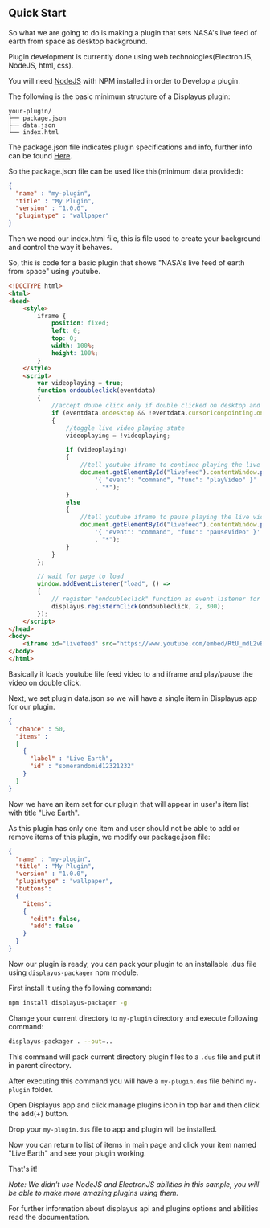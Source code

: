 ﻿## Quick Start
So what we are going to do is making a plugin that sets NASA's live feed of earth from space as desktop background.

Plugin development is currently done using web technologies(ElectronJS, NodeJS, html, css).<br/>

You will need [NodeJS](https://nodejs.org/) with NPM installed in order to Develop a plugin.<br/>

The following is the basic minimum structure of a Displayus plugin:
```text
your-plugin/
├── package.json
├── data.json
└── index.html
```

The package.json file indicates plugin specifications and info, further info can be found [Here](package/).<br/>

So the package.json file can be used like this(minimum data provided):

```json
{
  "name" : "my-plugin",
  "title" : "My Plugin",
  "version" : "1.0.0",
  "plugintype" : "wallpaper"
}
```
Then we need our index.html file, this is file used to create your background and control the way it behaves.

So, this is code for a basic plugin that shows "NASA's live feed of earth from space" using youtube.
```html
<!DOCTYPE html>
<html>
<head>
    <style>
        iframe {
            position: fixed;
            left: 0;
            top: 0;
            width: 100%;
            height: 100%;
        }
    </style>
    <script>
        var videoplaying = true;
        function ondoubleclick(eventdata)
        {
            //accept doube click only if double clicked on desktop and not on an icon
            if (eventdata.ondesktop && !eventdata.cursoriconpointing.onicon)
            {
                //toggle live video playing state
                videoplaying = !videoplaying;

                if (videoplaying)
                {
                    //tell youtube iframe to continue playing the live video
                    document.getElementById("livefeed").contentWindow.postMessage(
                        '{ "event": "command", "func": "playVideo" }'
                        , "*");
                }
                else
                {
                    //tell youtube iframe to pause playing the live video
                    document.getElementById("livefeed").contentWindow.postMessage(
                        '{ "event": "command", "func": "pauseVideo" }'
                        , "*");
                }
            }
        };

        // wait for page to load
        window.addEventListener("load", () =>
        {
            // register "ondoubleclick" function as event listener for clicking two times in a row(with maximum delay between each click for double click set to 300 milliseconds)
            displayus.registernClick(ondoubleclick, 2, 300);
        });
    </script>
</head>
<body>
    <iframe id="livefeed" src="https://www.youtube.com/embed/RtU_mdL2vBM?autoplay=1&enablejsapi=1" frameborder="0"></iframe>
</body>
</html>
```

Basically it loads youtube life feed video to and iframe and play/pause the video on double click.

Next, we set plugin data.json so we will have a single item in Displayus app for our plugin.

```json
{
  "chance" : 50,
  "items" : 
  [
    {
      "label" : "Live Earth",
      "id" : "somerandomid12321232"
    }
  ]
}
```
Now we have an item set for our plugin that will appear in user's item list with title "Live Earth".

As this plugin has only one item and user should not be able to add or remove items of this plugin, we modify our package.json file:

```json
{
  "name" : "my-plugin",
  "title" : "My Plugin",
  "version" : "1.0.0",
  "plugintype" : "wallpaper",
  "buttons": 
  {
    "items": 
    {
      "edit": false,
      "add": false
    }
  }
}
```

Now our plugin is ready, you can pack your plugin to an installable .dus file using `displayus-packager` npm module.

First install it using the following command:

```bash
npm install displayus-packager -g
```

Change your current directory to `my-plugin` directory and execute following command:

```bash
displayus-packager . --out=..
```
This command will pack current directory plugin files to a `.dus` file and put it in parent directory.

After executing this command you will have a `my-plugin.dus` file behind `my-plugin` folder.

Open Displayus app and click manage plugins icon in top bar and then click the add(+) button.

Drop your `my-plugin.dus` file to app and plugin will be installed.

Now you can return to list of items in main page and click your item named "Live Earth" and see your plugin working.

That's it!

_Note: We didn't use NodeJS and ElectronJS abilities in this sample, you will be able to make more amazing plugins using them._

For further information about displayus api and plugins options and abilities read the documentation.